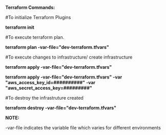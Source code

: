 **Terraform Commands:**

#To initialize Terraform Plugins

**terraform init**

#To execute terraform plan.

**terraform plan -var-file="dev-terraform.tfvars"**

#To execute changes to infrastructure/ create infrastructure

**terraform apply -var-file="dev-terraform.tfvars"**

**terraform apply -var-file="dev-terraform.tfvars" -var "aws_access_key_id=##########" -var "aws_secret_access_key=#########"**

#To destroy the infrastruture created

**terraform destroy -var-file="dev-terraform.tfvars"**

**NOTE:**

-var-file indicates the variable file which varies for different environments
